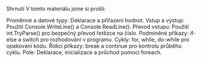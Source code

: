 Shrnutí
V tomto materiálu jsme si prošli:

Proměnné a datové typy: Deklarace a přiřazení hodnot.
Vstup a výstup: Použití Console.WriteLine() a Console.ReadLine().
Převod vstupu: Použití int.TryParse() pro bezpečný převod řetězce na číslo.
Podmíněné příkazy: if-else a switch pro rozhodování v programu.
Cykly: for, while, do-while pro opakování kódu.
Řídicí příkazy: break a continue pro kontrolu průběhu cyklu.
Pole: Deklarace, inicializace a průchod pomocí foreach.